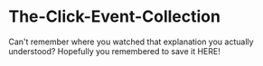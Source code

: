 # The-Click-Event-Collection
Can't remember where you watched that explanation you actually understood?  Hopefully you remembered to save it HERE!
